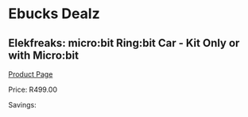 
# Ebucks Dealz
## Elekfreaks: micro:bit Ring:bit Car - Kit Only or with Micro:bit
[Product Page](https://www.ebucks.com/web/shop/productSelected.do?prodId=1190806456&catId=1190841123)

Price: R499.00

Savings: 


	